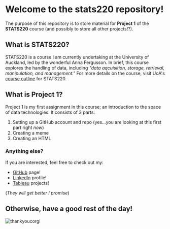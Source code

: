 # Welcome to the stats220 repository!
The purpose of this repository is to store material for **Project 1** of the **STATS220** course (and possibly to store all other projects!?).

## What is STATS220?
STATS220 is a course I am currently undertaking at the University of Auckland, led by the wonderful Anna Fergusson. In brief, this course explores the handling of data, including _"data aqcuisition, storage, retrieval, manipulation, and management."_ For more details on the course, visit UoA's [course outline](https://courseoutline.auckland.ac.nz/dco/course/STATS/220/1213) for STATS220.


## What is Project 1?
Project 1 is my first assignment in this course; an introduction to the space of data technologies. It consists of 3 parts:
1. Setting up a GitHub account and repo (yes...you are looking at this first part right _now_)
2. Creating a meme
3. Creating an HTML

### Anything else?
If you are interested, feel free to check out my:
* [GitHub](https://github.com/angheliefu) page! 
* [LinkedIn](https://www.linkedin.com/in/anghelina-furman-b7bb15272/) profile!
* [Tableau](https://public.tableau.com/app/profile/anghelina.furman/vizzes) projects!

(*They will get better I promise*)
## Otherwise, have a good rest of the day!
![thankyoucorgi](https://media4.giphy.com/media/bcKmIWkUMCjVm/giphy.gif?cid=ecf05e47gbqbjzx09f4cyjrazy70oaz461lqwvcohe81uxmc&ep=v1_gifs_related&rid=giphy.gif&ct=g)
 





